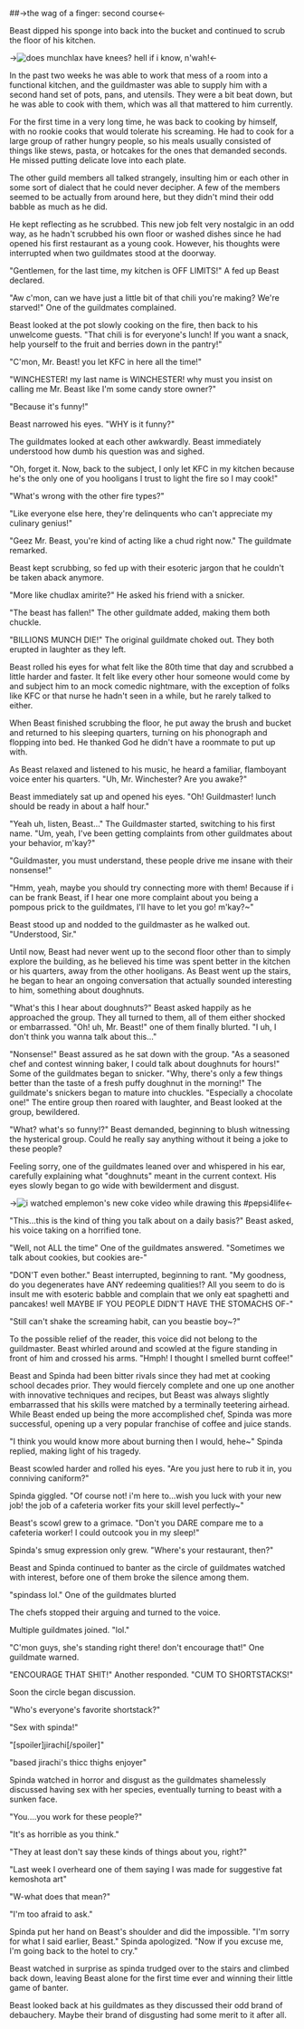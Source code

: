 ##->the wag of a finger: second course<-

Beast dipped his sponge into back into the bucket and continued to scrub the floor of his kitchen.

->![does munchlax have knees? hell if i know, n'wah!](https://files.catbox.moe/higl8e.png)<-

In the past two weeks he was able to work that mess of a room into a functional kitchen, and the guildmaster was able to supply him with a second hand set of pots, pans, and utensils. They were a bit beat down, but he was able to cook with them, which was all that mattered to him currently. 

For the first time in a very long time, he was back to cooking by himself, with no rookie cooks that would tolerate his screaming. He had to cook for a large group of rather hungry people, so his meals usually consisted of things like stews, pasta, or hotcakes for the ones that demanded seconds. He missed putting delicate love into each plate.

The other guild members all talked strangely, insulting him or each other in some sort of dialect that he could never decipher. A few of the members seemed to be actually from around here, but they didn't mind their odd babble as much as he did. 

He kept reflecting as he scrubbed. This new job felt very nostalgic in an odd way, as he hadn't scrubbed his own floor or washed dishes since he had opened his first restaurant as a young cook. However, his thoughts were interrupted when two guildmates stood at the doorway.

"Gentlemen, for the last time, my kitchen is OFF LIMITS!" A fed up Beast declared.

"Aw c'mon, can we have just a little bit of that chili you're making? We're starved!" One of the guildmates complained.

Beast looked at the pot slowly cooking on the fire, then back to his unwelcome guests. "That chili is for everyone's lunch! If you want a snack, help yourself to the fruit and berries down in the pantry!"

"C'mon, Mr. Beast! you let KFC in here all the time!"

"WINCHESTER! my last name is WINCHESTER! why must you insist on calling me Mr. Beast like I'm some candy store owner?"

"Because it's funny!"

Beast narrowed his eyes. "WHY is it funny?"

The guildmates looked at each other awkwardly. Beast immediately understood how dumb his question was and sighed. 

"Oh, forget it. Now, back to the subject, I only let KFC in my kitchen because he's the only one of you hooligans I trust to light the fire so I may cook!"

"What's wrong with the other fire types?"

"Like everyone else here, they're delinquents who can't appreciate my culinary genius!"

"Geez Mr. Beast, you're kind of acting like a chud right now." The guildmate remarked.

Beast kept scrubbing, so fed up with their esoteric jargon that he couldn't be taken aback anymore.

"More like chudlax amirite?" He asked his friend with a snicker.

"The beast has fallen!" The other guildmate added, making them both chuckle.

"BILLIONS MUNCH DIE!" The original guildmate choked out. They both erupted in laughter as they left.

Beast rolled his eyes for what felt like the 80th time that day and scrubbed a little harder and faster. It felt like every other hour someone would come by and subject him to an mock comedic nightmare, with the exception of folks like KFC or that nurse he hadn't seen in a while, but he rarely talked to either.

When Beast finished scrubbing the floor, he put away the brush and bucket and returned to his sleeping quarters, turning on his phonograph and flopping into bed. He thanked God he didn't have a roommate to put up with.

As Beast relaxed and listened to his music, he heard a familiar, flamboyant voice enter his quarters. "Uh, Mr. Winchester? Are you awake?"

Beast immediately sat up and opened his eyes. "Oh! Guildmaster! lunch should be ready in about a half hour."

"Yeah uh, listen, Beast..." The Guildmaster started, switching to his first name. "Um, yeah, I've been getting complaints from other guildmates about your behavior, m'kay?"

"Guildmaster, you must understand, these people drive me insane with their nonsense!"

"Hmm, yeah, maybe you should try connecting more with them! Because if i can be frank Beast, if I hear one more complaint about you being a pompous prick to the guildmates, I'll have to let you go! m'kay?~"

Beast stood up and nodded to the guildmaster as he walked out. "Understood, Sir."

Until now, Beast had never went up to the second floor other than to simply explore the building, as he believed his time was spent better in the kitchen or his quarters, away from the other hooligans. As Beast went up the stairs, he began to hear an ongoing conversation that actually sounded interesting to him, something about doughnuts.

"What's this I hear about doughnuts?" Beast asked happily as he approached the group. They all turned to them, all of them either shocked or embarrassed. "Oh! uh, Mr. Beast!" one of them finally blurted. "I uh, I don't think you wanna talk about this..."

"Nonsense!" Beast assured as he sat down with the group. "As a seasoned chef and contest winning baker, I could talk about doughnuts for hours!" Some of the guildmates began to snicker. "Why, there's only a few things better than the taste of a fresh puffy doughnut in the morning!" The guildmate's snickers began to mature into chuckles. "Especially a chocolate one!" The entire group then roared with laughter, and Beast looked at the group, bewildered.

"What? what's so funny!?" Beast demanded, beginning to blush witnessing the hysterical group. Could he really say anything without it being a joke to these people?

Feeling sorry, one of the guildmates leaned over and whispered in his ear, carefully explaining what "doughnuts" meant in the current context. His eyes slowly began to go wide with bewilderment and disgust.

->![i watched emplemon's new coke video while drawing this #pepsi4life](https://files.catbox.moe/eog8jb.png)<-

"This...this is the kind of thing you talk about on a daily basis?" Beast asked, his voice taking on a horrified tone.

"Well, not ALL the time" One of the guildmates answered. "Sometimes we talk about cookies, but cookies are-"

"DON'T even bother." Beast interrupted, beginning to rant. "My goodness, do you degenerates have ANY redeeming qualities!? All you seem to do is insult me with esoteric babble and complain that we only eat spaghetti and pancakes! well MAYBE IF YOU PEOPLE DIDN'T HAVE THE STOMACHS OF-"

"Still can't shake the screaming habit, can you beastie boy~?"

To the possible relief of the reader, this voice did not belong to the guildmaster. Beast whirled around and scowled at the figure standing in front of him and crossed his arms. "Hmph! I thought I smelled burnt coffee!"

Beast and Spinda had been bitter rivals since they had met at cooking school decades prior. They would fiercely complete and one up one another with innovative techniques and recipes, but Beast was always slightly embarrassed that his skills were matched by a terminally teetering airhead. While Beast ended up being the more accomplished chef, Spinda was more successful, opening up a very popular franchise of coffee and juice stands.

"I think you would know more about burning then I would, hehe~" Spinda replied, making light of his tragedy.

Beast scowled harder and rolled his eyes. "Are you just here to rub it in, you conniving caniform?" 

Spinda giggled. "Of course not! i'm here to...wish you luck with your new job! the job of a cafeteria worker fits your skill level perfectly~"

Beast's scowl grew to a grimace. "Don't you DARE compare me to a cafeteria worker! I could outcook you in my sleep!"

Spinda's smug expression only grew. "Where's your restaurant, then?"

Beast and Spinda continued to banter as the circle of guildmates watched with interest, before one of them broke the silence among them.

"spindass lol." One of the guildmates blurted

The chefs stopped their arguing and turned to the voice.

Multiple guildmates joined. "lol."

"C'mon guys, she's standing right there! don't encourage that!" One guildmate warned.

"ENCOURAGE THAT SHIT!" Another responded. "CUM TO SHORTSTACKS!"

Soon the circle began discussion.

"Who's everyone's favorite shortstack?"

"Sex with spinda!"

"[spoiler]jirachi[/spoiler]"

"based jirachi's thicc thighs enjoyer"

Spinda watched in horror and disgust as the guildmates shamelessly discussed having sex with her species, eventually turning to beast with a sunken face.

"You....you work for these people?"

"It's as horrible as you think."

"They at least don't say these kinds of things about you, right?"

"Last week I overheard one of them saying I was made for suggestive fat kemoshota art"

"W-what does that mean?"

"I'm too afraid to ask."

Spinda put her hand on Beast's shoulder and did the impossible. "I'm sorry for what I said earlier, Beast." Spinda apologized. "Now if you excuse me, I'm going back to the hotel to cry."

Beast watched in surprise as spinda trudged over to the stairs and climbed back down, leaving Beast alone for the first time ever and winning their little game of banter.

Beast looked back at his guildmates as they discussed their odd brand of debauchery. Maybe their brand of disgusting had some merit to it after all.